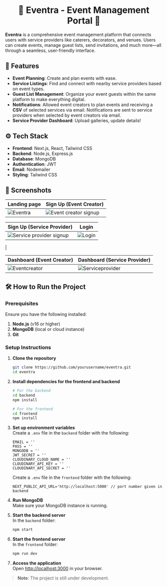

<h1 align='center'> 🎉 Eventra - Event Management Portal 🎉</h1>

**Eventra** is a comprehensive event management platform that connects users with service providers like caterers, decorators, and venues. Users can create events, manage guest lists, send invitations, and much more—all through a seamless, user-friendly interface.


## 🚀 Features

- **Event Planning**: Create and plan events with ease.  
- **Service Listings**: Find and connect with nearby service providers based on event types.  
- **Guest List Management**: Organize your event guests within the same platform to make everything digital.  
- **Notifications**: Allowed event creators to plan events and receiving a **CSV** of selected services via email. Notifications are sent to service providers when selected by event creators via email.
- **Service Provider Dashboard**: Upload galleries, update details!  


## ⚙️ Tech Stack

- **Frontend**: Next.js, React, Tailwind CSS  
- **Backend**: Node.js, Express.js  
- **Database**: MongoDB  
- **Authentication**: JWT  
- **Email**: Nodemailer  
- **Styling**: Tailwind CSS


## 📸 Screenshots

| **Landing page**                         | **Sign Up (Event Creator)**              |
|------------------------------------------|------------------------------------------|
| ![Eventra](https://github.com/user-attachments/assets/6bb88440-4acf-42c3-9bd9-9074df33a8cb)| ![Event creator signup](https://github.com/user-attachments/assets/2b2dce36-b124-4081-8ae0-78233afb6873)|

| **Sign Up (Service Provider)**           | **Login**                                |
|------------------------------------------|------------------------------------------|
| ![Service provider signup](https://github.com/user-attachments/assets/ab741b92-b595-4c77-b54c-f08de0b709b0)| ![Login](https://github.com/user-attachments/assets/581a5c93-605e-44c5-aadb-cbe46a57bbe4)
|

| **Dashboard (Event Creator)**            | **Dashboard (Service Provider)**         |
|------------------------------------------|------------------------------------------|
| ![Eventcreator](https://github.com/user-attachments/assets/b5c1f72a-902d-4d15-8f8d-4774c50b7b4b)|![Serviceprovider](https://github.com/user-attachments/assets/034d1044-cfb6-4350-8647-aa10fca662c8)|


## 🛠️ How to Run the Project

### Prerequisites

Ensure you have the following installed:

1. **Node.js** (v16 or higher)  
2. **MongoDB** (local or cloud instance)  
3. **Git**  

### Setup Instructions

1. **Clone the repository**  
   ```bash
   git clone https://github.com/yourusername/eventra.git
   cd eventra
   ```

2. **Install dependencies for the frontend and backend**  
   ```bash
   # For the backend
   cd backend
   npm install
   ```

   ```bash
   # For the frontend
   cd frontend
   npm install
   ```

3. **Set up environment variables**  
   Create a `.env` file in the `backend` folder with the following:  
   ```env
   EMAIL = ''
   PASS = ''
   MONGODB = ''
   JWT_SECRET = ''
   CLOUDINARY_CLOUD_NAME = ''
   CLOUDINARY_API_KEY = ''
   CLOUDINARY_API_SECRET = ''
   ```
    Create a `.env` file in the `frontend` folder with the following:  
   ```env
   NEXT_PUBLIC_API_URL='http://localhost:5000' // port number given in backend
   ```

4. **Run MongoDB**  
   Make sure your MongoDB instance is running.  

5. **Start the backend server**  
   In the `backend` folder:  
   ```bash
   npm start
   ```

6. **Start the frontend server**  
   In the `frontend` folder:  
   ```bash
   npm run dev
   ```

7. **Access the application**  
   Open [http://localhost:3000](http://localhost:3000) in your browser.  


> **Note**: The project is still under development. 
